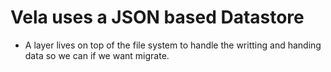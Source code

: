# Vela uses a JSON based Datastore

- A layer lives on top of the file system to handle the writting and handing data so we can if we want migrate.
